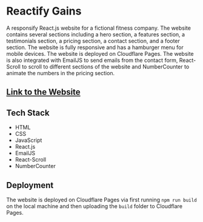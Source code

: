 # Reactify Gains

A responsify React.js website for a fictional fitness company. The website contains several sections including a hero section, a features section, a testimonials section, a pricing section, a contact section, and a footer section. The website is fully responsive and has a hamburger menu for mobile devices. The website is deployed on Cloudflare Pages. The website is also integrated with EmailJS to send emails from the contact form, React-Scroll to scroll to different sections of the website and NumberCounter to animate the numbers in the pricing section.

## [Link to the Website](https://reactifygains.pages.dev/)

## Tech Stack

- HTML
- CSS
- JavaScript
- React.js
- EmailJS
- React-Scroll
- NumberCounter

## Deployment

The website is deployed on Cloudflare Pages via first running `npm run build` on the local machine and then uploading the `build` folder to Cloudflare Pages.
